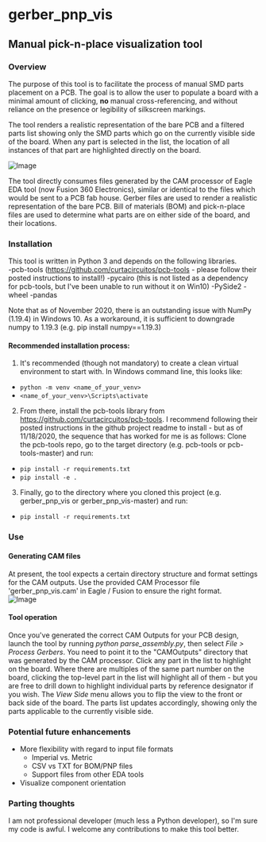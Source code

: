 # gerber_pnp_vis
## Manual pick-n-place visualization tool
### Overview
The purpose of this tool is to facilitate the process of manual SMD parts placement on a PCB.  The goal is to allow the user to populate a board with a minimal amount of clicking, **no** manual cross-referencing, and without reliance on the presence or legibility of silkscreen markings.

The tool renders a realistic representation of the bare PCB and a filtered parts list showing only the SMD parts which go on the currently visible side of the board.  When any part is selected in the list, the location of all instances of that part are highlighted directly on the board.

![Image](https://user-images.githubusercontent.com/24237058/99197281-8dd73600-275f-11eb-93c6-27b2d7d8e8eb.png)

The tool directly consumes files generated by the CAM processor of Eagle EDA tool (now Fusion 360 Electronics), similar or identical to the files which would be sent to a PCB fab house.  Gerber files are used to render a realistic representation of the bare PCB.  Bill of materials (BOM) and pick-n-place files are used to determine what parts are on either side of the board, and their locations. 

### Installation
This tool is written in Python 3 and depends on the following libraries.  
-pcb-tools (https://github.com/curtacircuitos/pcb-tools - please follow their posted instructions to install!)
-pycairo (this is not listed as a dependency for pcb-tools, but I've been unable to run without it on Win10)
-PySide2
-wheel
-pandas

Note that as of November 2020, there is an outstanding issue with NumPy (1.19.4) in Windows 10.  As a workaround, it is sufficient to downgrade numpy to 1.19.3 (e.g. pip install numpy==1.19.3)

#### Recommended installation process:
1. It's recommended (though not mandatory) to create a clean virtual environment to start with.  In Windows command line, this looks like:
* `python -m venv <name_of_your_venv>`
* `<name_of_your_venv>\Scripts\activate`

2. From there, install the pcb-tools library from https://github.com/curtacircuitos/pcb-tools.  I recommend following their posted instructions in the github project readme to install - but as of 11/18/2020, the sequence that has worked for me is as follows:
Clone the pcb-tools repo, go to the target directory (e.g. pcb-tools or pcb-tools-master) and run:
* `pip install -r requirements.txt`
* `pip install -e .`

3. Finally, go to the directory where you cloned this project (e.g. gerber_pnp_vis or gerber_pnp_vis-master) and run:
* `pip install -r requirements.txt`

### Use
#### Generating CAM files
At present, the tool expects a certain directory structure and format settings for the CAM outputs.  Use the provided CAM Processor file 'gerber_pnp_vis.cam' in Eagle / Fusion to ensure the right format.  
![Image](https://user-images.githubusercontent.com/24237058/99197512-fa9f0000-2760-11eb-8658-3f71fd464ff0.PNG)

#### Tool operation
Once you've generated the correct CAM Outputs for your PCB design, launch the tool by running *python parse_assembly.py*, then select *File > Process Gerbers*.  You need to point it to the "CAMOutputs" directory that was generated by the CAM processor.
Click any part in the list to highlight on the board.  Where there are multiples of the same part number on the board, clicking the top-level part in the list will highlight all of them - but you are free to drill down to highlight individual parts by reference designator if you wish.
The *View Side* menu allows you to flip the view to the front or back side of the board.  The parts list updates accordingly, showing only the parts applicable to the currently visible side.

### Potential future enhancements
* More flexibility with regard to input file formats
  * Imperial vs. Metric
  * CSV vs TXT for BOM/PNP files
  * Support files from other EDA tools
* Visualize component orientation

### Parting thoughts
I am not professional developer (much less a Python developer), so I'm sure my code is awful.  I welcome any contributions to make this tool better.
